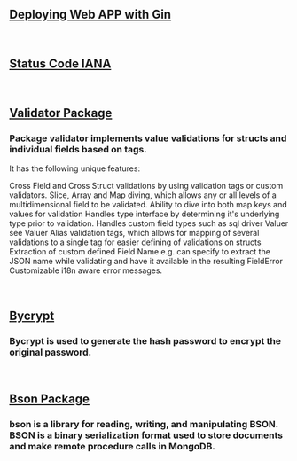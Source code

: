 ## [Deploying Web APP with Gin](https://levelup.gitconnected.com/deploying-a-simple-golang-webapp-on-heroku-4dbd00bc9b0e) 

<br>

## [Status Code IANA](https://www.iana.org/assignments/http-status-codes/http-status-codes.xhtml)

<br>

 ## [Validator Package](https://pkg.go.dev/github.com/go-playground/validator/v10@v10.9.0#section-readme)


### Package validator implements value validations for structs and individual fields based on tags.

It has the following unique features:

Cross Field and Cross Struct validations by using validation tags or custom validators.
Slice, Array and Map diving, which allows any or all levels of a multidimensional field to be validated.
Ability to dive into both map keys and values for validation
Handles type interface by determining it's underlying type prior to validation.
Handles custom field types such as sql driver Valuer see Valuer
Alias validation tags, which allows for mapping of several validations to a single tag for easier defining of validations on structs
Extraction of custom defined Field Name e.g. can specify to extract the JSON name while validating and have it available in the resulting FieldError
Customizable i18n aware error messages.

<br>

## [Bycrypt](https://pkg.go.dev/golang.org/x/crypto@v0.0.0-20210921155107-089bfa567519/bcrypt)

### Bycrypt is used to generate the hash password to encrypt the original password.

<br>

## [Bson Package](https://pkg.go.dev/go.mongodb.org/mongo-driver@v1.4.5/bson)

### bson is a library for reading, writing, and manipulating BSON. BSON is a binary serialization format used to store documents and make remote procedure calls in MongoDB.
